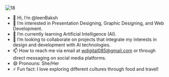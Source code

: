 
![18](https://github.com/user-attachments/assets/61f96a4d-1da8-447f-ad97-50e1536a226d)








- 👋 Hi, I’m @leenBaksh
- 👀 I’m interested in Presentation Designing, Graphic Designing, and Web Development.
- 🌱 I’m currently learning Artificial Intelligence (AI).
- 💞️ I’m looking to collaborate on projects that integrate my interests in design and development with AI technologies.
- 📫 How to reach me via email at wdigital085@gmail.com or through direct messaging on social media platforms.
- 😄 Pronouns: She/Her
- ⚡ Fun fact: I love exploring different cultures through food and travel!




<!---
leenBaksh/leenBaksh is a ✨ special ✨ repository because its `README.md` (this file) appears on your GitHub profile.
You can click the Preview link to take a look at your changes.
--->
